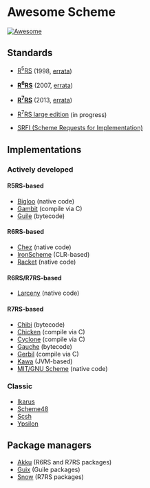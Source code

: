 # Awesome Scheme

[![Awesome](https://awesome.re/badge.svg)](https://awesome.re)

## Standards

* [R<sup>5</sup>RS](https://schemers.org/Documents/Standards/R5RS/r5rs.pdf) (1998, [errata](http://mumble.net/~kelsey/r5rs-errata.html))
* [**R<sup>6</sup>RS**](http://www.r6rs.org/final/r6rs.pdf) (2007, [errata](http://www.r6rs.org/r6rs-errata.html))
* [**R<sup>7</sup>RS**](https://bitbucket.org/cowan/r7rs/src/draft-10/rnrs/r7rs.pdf) (2013, [errata](https://bitbucket.org/cowan/r7rs/src/errata/rnrs/))
* [R<sup>7</sup>RS large edition](https://bitbucket.org/cowan/r7rs-wg1-infra/src/default/R7RSHomePage.md) (in progress)

* [SRFI (Scheme Requests for Implementation)](https://srfi.schemers.org/)

## Implementations

### Actively developed

#### R5RS-based

* [Bigloo](https://www-sop.inria.fr/mimosa/fp/Bigloo/) (native code)
* [Gambit](http://dynamo.iro.umontreal.ca/wiki/index.php/Main_Page) (compile via C)
* [Guile](https://www.gnu.org/software/guile/) (bytecode)

#### R6RS-based

* [Chez](https://cisco.github.io/ChezScheme/) (native code)
* [IronScheme](https://github.com/leppie/IronScheme) (CLR-based)
* [Racket](https://racket-lang.org/) (native code)

#### R6RS/R7RS-based

* [Larceny](http://larcenists.org/) (native code)

#### R7RS-based

* [Chibi](http://synthcode.com/wiki/chibi-scheme) (bytecode)
* [Chicken](https://www.call-cc.org/) (compile via C)
* [Cyclone](https://justinethier.github.io/cyclone/) (compile via C)
* [Gauche](https://practical-scheme.net/gauche/) (bytecode)
* [Gerbil](https://cons.io/) (compile via C)
* [Kawa](https://www.gnu.org/software/kawa/) (JVM-based)
* [MIT/GNU Scheme](https://www.gnu.org/software/mit-scheme/) (native code)

### Classic

* [Ikarus](http://ikarus-scheme.org/)
* [Scheme48](http://www.s48.org/)
* [Scsh](https://scsh.net/)
* [Ypsilon](http://www.littlewingpinball.com/doc/en/ypsilon/index.html)

## Package managers

* [Akku](https://akkuscm.org/) (R6RS and R7RS packages)
* [Guix](https://www.gnu.org/software/guix/) (Guile packages)
* [Snow](http://snow-fort.org/) (R7RS packages)
